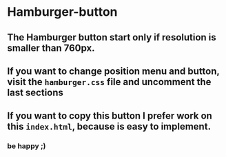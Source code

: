 # Hamburger-button

## The Hamburger button start only if resolution is smaller than 760px.
## If you want to change position menu and button, visit the `hamburger.css` file and uncomment the last sections
## If you want to copy this button I prefer work on this `index.html`, because is easy to implement.

### be happy ;) 
